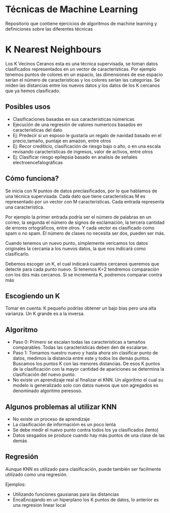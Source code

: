 # Técnicas de Machine Learning
Repositorio que contiene ejercicios de algoritmos de machine learning y definiciones sobre las diferentes técnicas

# K Nearest Neighbours
Los K Vecinos Ceranos esta es una técnica supervisada, se toman datos clasificados representados en un vector de caracteristicas. Por ejemplo tenemos puntos de colores en un espacio, las dimensiones de ese espacio serían el número de caracteristicas y los colores serían las categorias. Se miden las distancias entre los nuevos datos y los datos de los K cercanos que ya hemos clasificado.

## Posibles usos
* Clasificaciones basadas en sus caracteristicas númericas
* Ejecución de una regresión de valores numericos basados en caracteristicas del dato
* Ej: Predecir si un esposo le gustaría un regalo de navidad basado en el precio,tamaño, puntaje en amazon, entre otros
* Ej: Recor crediticio, clasificación de riesgo bajo o alto, o en una escala revisando caracteristicas de ingresos, valor de activos, entre otros
* Ej: Clasificar riesgo epilepsia basado en analisis de señales electroencefalográficas

## Cómo funciona?
Se inicia con N puntos de datos preclasificados, por lo que hablamos de una técnica supervisada. Cada dato que tiene caracteristicas M es representado por un vector con M caracteristicas. Cada entrada representa una caracteristica.

Por ejemplo la primer entrada podría ser el número de palabras en un correo, la segunda el número de signos de exclamación, la tercera cantidad de errores ortográficos, entre otros. Y cada vector es clasificado como spam o no spam. El número de clases no necesita ser dos, pueden ser más.

Cuando tenemos un nuevo punto, simplemente vericamos los datos originales la cercanía a los nuevos datos, la que nos indicará como clasificarlo.

Debemos escoger un K, el cual indicará cuantos cercanos queremos que detecte para cada punto nuevo. Si tenemos K=2 tendremos comparación con los dos más cercanos. Si se incrementa K, podremos comparar contra más

## Escogiendo un K
Tomar en cuenta: K pequeño podrías obtener un bajo bias pero una alta varianza. Un K grande es a la inversa.

## Algoritmo
* Paso 0: Primero se escalan todas las caracteristicas a tamaños comparables. Todas las caracteristicas deben den de escalarse.
* Paso 1: Tomamos nuestro nuevo y hasta ahora sin clasificar punto de datos, medimos la distancia entre este y todos los demás puntos. Buscamos los puntos K con las menores distancias. De esos K puntos de la clasificación con la mayor cantidad de apariciones se determina la clasificación del nuevo punto.
* No existe un aprendizaje real al finalizar el KNN. Un algoritmo el cual su modelo is generalizado solo con datos nuevos que son agregados es denominado algoritmo peresoso.

## Algunos problemas al utilizar KNN
* No existe un proceso de aprendizaje
* La clasificación de informacióm es un poco lenta
* Se debe medir el nuevo punto contra todos los ya clasificados (lento)
* Datos sesgados se produce cuando hay más puntos de una clase de las demás

## Regresión
Aunque KNN es utilizado para clasificación, puede también ser facilmente utilizado como una regresión.

Ejemplos:

* Utilizando funciones gausianas para las distancias
* EncaEncajando en un hiperplano los K puntos de datos, lo anterior es una regresion linear local





